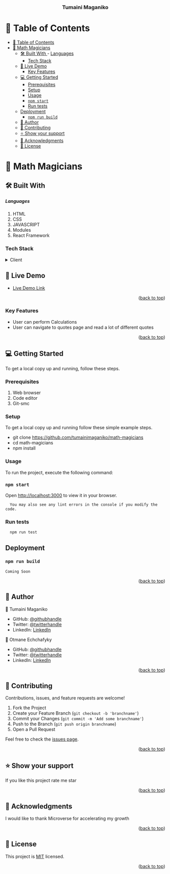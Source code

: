 <a name="readme-top"></a>


<div align="center">
    
  <br/>

  <h3><b>Tumaini Maganiko</b></h3>

</div>

<!-- TABLE OF CONTENTS -->

# 📗 Table of Contents

- [📗 Table of Contents](#-table-of-contents)
- [📖  Math Magicians ](#--math-magicians-)
  - [🛠 Built With ](#-built-with-)
        - [Languages](#languages)
    - [Tech Stack ](#tech-stack-)
  - [🚀 Live Demo ](#-live-demo-)
    - [Key Features ](#key-features-)
  - [💻 Getting Started ](#-getting-started-)
    - [Prerequisites](#prerequisites)
    - [Setup](#setup)
    - [Usage](#usage)
    - [`npm start`](#npm-start)
    - [Run tests](#run-tests)
  - [Deployment ](#deployment-)
    - [`npm run build`](#npm-run-build)
  - [👥 Author ](#-author-)
  - [🤝 Contributing ](#-contributing-)
  - [⭐️ Show your support ](#️-show-your-support-)
  - [🙏 Acknowledgments ](#-acknowledgments-)
  - [📝 License ](#-license-)

<!-- PROJECT DESCRIPTION -->

# 📖  Math Magicians <a name="about-project"></a>

## 🛠 Built With <a name="built-with"></a>
 ##### Languages
1. HTML
2. CSS
3. JAVASCRIPT
4. Modules
5. React Framework

### Tech Stack <a name="tech-stack"></a>

<details>
  <summary>Client</summary>
  <ul>
    <li><a href="/index.html">HTML</a></li>
    <li><a href="/styles.css">CSS</a></li>
    <li><a href="/index.js">JAVASCRIPT</a></li>
  </ul>
</details>

<!-- LIVE DEMO -->

## 🚀 Live Demo <a name="live-demo"></a>

- [Live Demo Link](https://mathematician-app.onrender.com/calculator)

<p align="right">(<a href="#readme-top">back to top</a>)</p>



<!-- Features -->

### Key Features <a name="key-features"></a>


- User can perform Calculations
- User can navigate to quotes page and read a lot of different quotes

<p align="right">(<a href="#readme-top">back to top</a>)</p>



<!-- GETTING STARTED -->

## 💻 Getting Started <a name="getting-started"></a>


To get a local copy up and running, follow these steps.

### Prerequisites

1. Web browser
2. Code editor
3. Git-smc

### Setup


To get a local copy up and running follow these simple example steps.


- git clone https://github.com/tumainimaganiko/math-magicians
- cd math-magicians
- npm install


### Usage

To run the project, execute the following command:
### `npm start`
Open [http://localhost:3000](http://localhost:8080) to view it in your browser.

```
  You may also see any lint errors in the console if you modify the code.
```

### Run tests

```
  npm run test
```


## Deployment <a name="Deployment"></a>

### `npm run build`

```
Coming Soon
```



<p align="right">(<a href="#readme-top">back to top</a>)</p>

<!-- AUTHORS -->

## 👥 Author <a name="authors"></a>


👤 Tumaini Maganiko

- GitHub: [@githubhandle](https://github.com/tumainimaganiko)
- Twitter: [@twitterhandle](https://twitter.com/Chief2maini)
- LinkedIn: [LinkedIn](https://www.linkedin.com/in/tumaini-maganiko-991b30262/)


👤 Otmane Echchafyky

- GitHub: [@githubhandle](https://github.com/otmaneechchafyky)
- Twitter: [@twitterhandle](https://twitter.com/EchchafykyO)
- LinkedIn: [LinkedIn](https://www.linkedin.com/in/otmane-echchafyky-125801248/)


<p align="right">(<a href="#readme-top">back to top</a>)</p>



<!-- CONTRIBUTING -->

## 🤝 Contributing <a name="contributing"></a>

Contributions, issues, and feature requests are welcome!

1. Fork the Project
2. Create your Feature Branch (`git checkout -b 'branchname'`)
3. Commit your Changes (`git commit -m 'Add some branchname'`)
4. Push to the Branch (`git push origin branchname`)
5. Open a Pull Request

Feel free to check the [issues page](../../issues/).

<p align="right">(<a href="#readme-top">back to top</a>)</p>

<!-- SUPPORT -->

## ⭐️ Show your support <a name="support"></a>


If you like this project rate me star 

<p align="right">(<a href="#readme-top">back to top</a>)</p>

<!-- ACKNOWLEDGEMENTS -->

## 🙏 Acknowledgments <a name="acknowledgements"></a>


I would like to thank Microverse for accelerating my growth

<p align="right">(<a href="#readme-top">back to top</a>)</p>

<!-- LICENSE -->

## 📝 License <a name="license"></a>

This project is [MIT](./LICENSE) licensed.

<p align="right">(<a href="#readme-top">back to top</a>)</p>